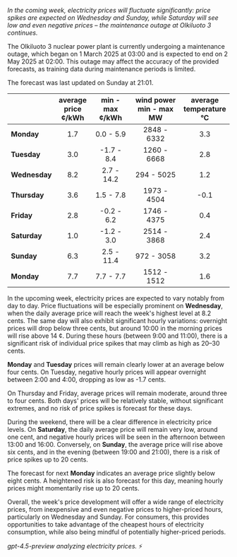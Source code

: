 *In the coming week, electricity prices will fluctuate significantly: price spikes are expected on Wednesday and Sunday, while Saturday will see low and even negative prices – the maintenance outage at Olkiluoto 3 continues.*

The Olkiluoto 3 nuclear power plant is currently undergoing a maintenance outage, which began on 1 March 2025 at 03:00 and is expected to end on 2 May 2025 at 02:00. This outage may affect the accuracy of the provided forecasts, as training data during maintenance periods is limited.

The forecast was last updated on Sunday at 21:01.

|             | average<br>price<br>¢/kWh | min - max<br>¢/kWh | wind power<br>min - max<br>MW | average<br>temperature<br>°C |
|:------------|:-------------------------:|:------------------:|:-----------------------------:|:---------------------------:|
| **Monday**      |          1.7            |     0.0 - 5.9      |         2848 - 6332           |            3.3              |
| **Tuesday**     |          3.0            |    -1.7 - 8.4      |         1260 - 6668           |            2.8              |
| **Wednesday**   |          8.2            |     2.7 - 14.2     |          294 - 5025           |            1.2              |
| **Thursday**    |          3.6            |     1.5 - 7.8      |         1973 - 4504           |           -0.1              |
| **Friday**      |          2.8            |    -0.2 - 6.2      |         1746 - 4375           |            0.4              |
| **Saturday**    |          1.0            |    -1.2 - 3.0      |         2514 - 3868           |            2.4              |
| **Sunday**      |          6.3            |     2.5 - 11.4     |          972 - 3058           |            3.2              |
| **Monday**      |          7.7            |     7.7 - 7.7      |         1512 - 1512           |            1.6              |

In the upcoming week, electricity prices are expected to vary notably from day to day. Price fluctuations will be especially prominent on **Wednesday**, when the daily average price will reach the week's highest level at 8.2 cents. The same day will also exhibit significant hourly variations: overnight prices will drop below three cents, but around 10:00 in the morning prices will rise above 14 ¢. During these hours (between 9:00 and 11:00), there is a significant risk of individual price spikes that may climb as high as 20–30 cents.

**Monday** and **Tuesday** prices will remain clearly lower at an average below four cents. On Tuesday, negative hourly prices will appear overnight between 2:00 and 4:00, dropping as low as -1.7 cents.

On Thursday and Friday, average prices will remain moderate, around three to four cents. Both days' prices will be relatively stable, without significant extremes, and no risk of price spikes is forecast for these days.

During the weekend, there will be a clear difference in electricity price levels. On **Saturday**, the daily average price will remain very low, around one cent, and negative hourly prices will be seen in the afternoon between 13:00 and 16:00. Conversely, on **Sunday**, the average price will rise above six cents, and in the evening (between 19:00 and 21:00), there is a risk of price spikes up to 20 cents.

The forecast for next **Monday** indicates an average price slightly below eight cents. A heightened risk is also forecast for this day, meaning hourly prices might momentarily rise up to 20 cents.

Overall, the week's price development will offer a wide range of electricity prices, from inexpensive and even negative prices to higher-priced hours, particularly on Wednesday and Sunday. For consumers, this provides opportunities to take advantage of the cheapest hours of electricity consumption, while also being mindful of potentially higher-priced periods.

*gpt-4.5-preview analyzing electricity prices.* ⚡
